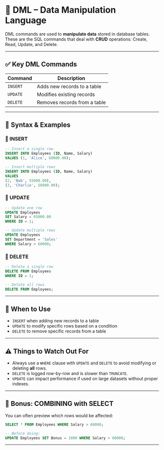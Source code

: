 # 🔷 DML – Data Manipulation Language

DML commands are used to **manipulate data** stored in database tables. These are the SQL commands that deal with **CRUD** operations: Create, Read, Update, and Delete.

---

## ✅ Key DML Commands

| Command    | Description                    |
|------------|--------------------------------|
| `INSERT`   | Adds new records to a table    |
| `UPDATE`   | Modifies existing records      |
| `DELETE`   | Removes records from a table   |

---

## 📘 Syntax & Examples

### 🔹 INSERT
```sql
-- Insert a single row
INSERT INTO Employees (ID, Name, Salary) 
VALUES (1, 'Alice', 60000.00);

-- Insert multiple rows
INSERT INTO Employees (ID, Name, Salary) 
VALUES 
(2, 'Bob', 55000.00),
(3, 'Charlie', 58000.00);
```

### 🔹 UPDATE
```sql
-- Update one row
UPDATE Employees 
SET Salary = 65000.00 
WHERE ID = 1;

-- Update multiple rows
UPDATE Employees 
SET Department = 'Sales' 
WHERE Salary > 60000;
```

### 🔹 DELETE
```sql
-- Delete a single row
DELETE FROM Employees 
WHERE ID = 1;

-- Delete all rows
DELETE FROM Employees;
```

---

## 🚨 When to Use

- `INSERT` when adding new records to a table
- `UPDATE` to modify specific rows based on a condition
- `DELETE` to remove specific records from a table

---

## ⚠️ Things to Watch Out For

- Always use a `WHERE` clause with `UPDATE` and `DELETE` to avoid modifying or deleting **all** rows.
- `DELETE` is logged row-by-row and is slower than `TRUNCATE`.
- `UPDATE` can impact performance if used on large datasets without proper indexes.

---

## 🔄 Bonus: COMBINING with SELECT

You can often preview which rows would be affected:
```sql
SELECT * FROM Employees WHERE Salary > 60000;

-- Before doing:
UPDATE Employees SET Bonus = 1000 WHERE Salary > 60000;
```
---